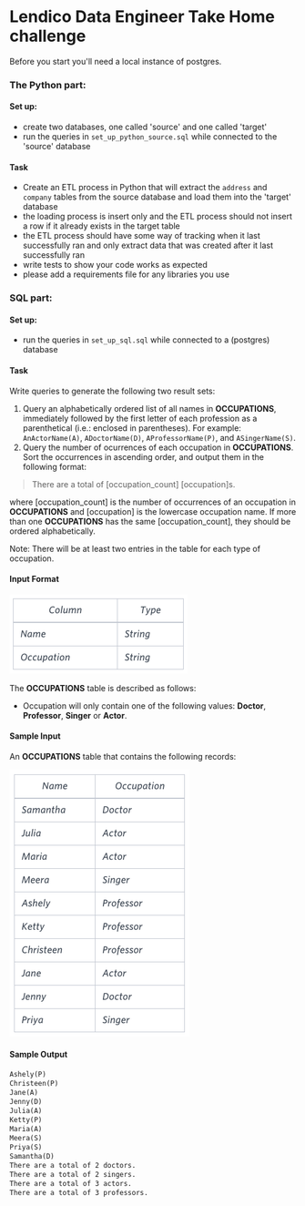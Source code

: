 # Lendico Data Engineer Take Home challenge

Before you start you'll need a local instance of postgres.
 

 
### The Python part:

#### Set up:
- create two databases, one called 'source' and one called 'target'
- run the queries in `set_up_python_source.sql` while connected to the 'source' database

#### Task
- Create an ETL process in Python that will extract the `address` and `company` tables from the source database and load them into the 'target' database
- the loading process is insert only and the ETL process should not insert a row if it already exists in the target table
- the ETL process should have some way of tracking when it last successfully ran and only extract data that was created after it last successfully ran
- write tests to show your code works as expected
- please add a requirements file for any libraries you use


### SQL part:

#### Set up:

- run the queries in `set_up_sql.sql` while connected to a (postgres) database

#### Task

Write queries to generate the following two result sets:

1. Query an alphabetically ordered list of all names in __OCCUPATIONS__, immediately followed by the first letter of each profession as a parenthetical (i.e.: enclosed in parentheses). For example: `AnActorName(A)`, `ADoctorName(D)`, `AProfessorName(P)`, and `ASingerName(S)`.
2. Query the number of ocurrences of each occupation in __OCCUPATIONS__. Sort the occurrences in ascending order, and output them in the following format:

> There are a total of [occupation_count] [occupation]s.
    
where [occupation_count] is the number of occurrences of an occupation in __OCCUPATIONS__ and [occupation] is the lowercase occupation name. If more than one __OCCUPATIONS__ has the same [occupation_count], they should be ordered alphabetically.

Note: There will be at least two entries in the table for each type of occupation.

#### Input Format

![occupation_ddl ](images/occupation_ddl.png)


The __OCCUPATIONS__ table is described as follows:  
- Occupation will only contain one of the following values: __Doctor__, __Professor__, __Singer__ or __Actor__.

#### Sample Input

An __OCCUPATIONS__ table that contains the following records:

![occupations](images/occupations.png)


#### Sample Output

    Ashely(P)
    Christeen(P)
    Jane(A)
    Jenny(D)
    Julia(A)
    Ketty(P)
    Maria(A)
    Meera(S)
    Priya(S)
    Samantha(D)
    There are a total of 2 doctors.
    There are a total of 2 singers.
    There are a total of 3 actors.
    There are a total of 3 professors.    
    

